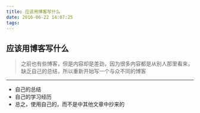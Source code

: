 ```yaml
---
title: 应该用博客写什么
date: 2016-06-22 14:07:25
tags:
---
```


## 应该用博客写什么
> 之前也有些博客，但是内容却是差劲，因为很多内容都是从别人那里看来，缺乏自己的总结，所以重新开始写一个与众不同的博客
***
- 自己的总结
- 自己的学习经历
- 总之，使用自己的，而不是中其他文章中抄来的
